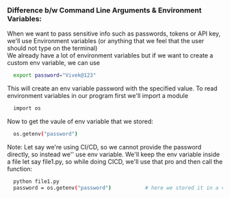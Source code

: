 ### Difference b/w Command Line Arguments & Environment Variables:
When we want to pass sensitive info such as passwords, tokens or API key, we'll use Environment variables (or anything that we feel that the user should not type on the terminal)
<br/>
We already have a lot of environment variables but if we want to create a custom env variable, we can use 
```bash
  export password="Vivek@123"
```
This will create an env variable password with the  specified value.
To read environment variables in our program first we'll import a module
```bash
  import os
```
Now to get the vaule of env variable that we stored:
```bash
  os.getenv("password")
```

Note: Let say we're using CI/CD, so we cannot provide the password directly, so instead we'' use env variable. We'll keep the env variable inside a file let say file1.py, so while doing CICD, we'll 
use that pro and then call the function:
```bash
  python file1.py
  password = os.getenv("password")           # here we stored it in a variable password
```
